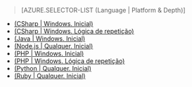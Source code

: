 > [AZURE.SELECTOR-LIST (Language | Platform & Depth)]
- [(CSharp | Windows. Inicial)](sql-database-develop-dotnet-simple.md)
- [(CSharp | Windows. Lógica de repetição)](sql-database-develop-csharp-retry-windows.md)
- [(Java | Windows. Inicial)](sql-database-develop-java-simple-windows.md)
- [(Node.js | Qualquer. Inicial)](sql-database-develop-nodejs-simple.md)
- [(PHP | Windows. Inicial)](sql-database-develop-php-simple-windows.md)
- [(PHP | Windows. Lógica de repetição)](sql-database-develop-php-retry-windows.md)
- [(Python | Qualquer. Inicial)](sql-database-develop-python-simple.md)
- [(Ruby | Qualquer. Inicial)](sql-database-develop-ruby-simple.md)

<!---HONumber=AcomDC_0413_2016-->